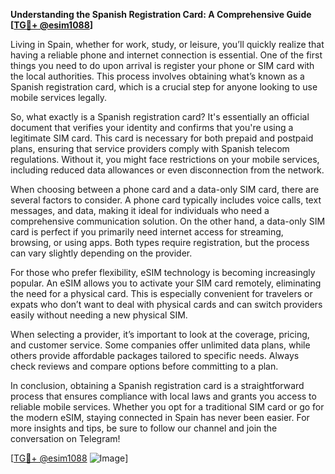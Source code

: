 **Understanding the Spanish Registration Card: A Comprehensive Guide [[TG💪+ @esim1088](https://t.me/s/esim1088)]**

Living in Spain, whether for work, study, or leisure, you’ll quickly realize that having a reliable phone and internet connection is essential. One of the first things you need to do upon arrival is register your phone or SIM card with the local authorities. This process involves obtaining what’s known as a Spanish registration card, which is a crucial step for anyone looking to use mobile services legally.

So, what exactly is a Spanish registration card? It's essentially an official document that verifies your identity and confirms that you're using a legitimate SIM card. This card is necessary for both prepaid and postpaid plans, ensuring that service providers comply with Spanish telecom regulations. Without it, you might face restrictions on your mobile services, including reduced data allowances or even disconnection from the network.

When choosing between a phone card and a data-only SIM card, there are several factors to consider. A phone card typically includes voice calls, text messages, and data, making it ideal for individuals who need a comprehensive communication solution. On the other hand, a data-only SIM card is perfect if you primarily need internet access for streaming, browsing, or using apps. Both types require registration, but the process can vary slightly depending on the provider.

For those who prefer flexibility, eSIM technology is becoming increasingly popular. An eSIM allows you to activate your SIM card remotely, eliminating the need for a physical card. This is especially convenient for travelers or expats who don’t want to deal with physical cards and can switch providers easily without needing a new physical SIM.

When selecting a provider, it’s important to look at the coverage, pricing, and customer service. Some companies offer unlimited data plans, while others provide affordable packages tailored to specific needs. Always check reviews and compare options before committing to a plan.

In conclusion, obtaining a Spanish registration card is a straightforward process that ensures compliance with local laws and grants you access to reliable mobile services. Whether you opt for a traditional SIM card or go for the modern eSIM, staying connected in Spain has never been easier. For more insights and tips, be sure to follow our channel and join the conversation on Telegram! 

[[TG💪+ @esim1088](https://t.me/s/esim1088) ![Image](https://i.postimg.cc/Y0z9fWf4/image.png)]